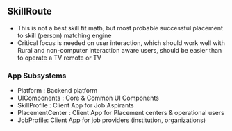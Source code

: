 ## SkillRoute 
- This is not a best skill fit math, but most probable successful placement to skill (person) matching engine
- Critical focus is needed on user interaction, which should work well with Rural and non-computer interaction aware users, should be easier than to operate a TV remote or TV 


### App Subsystems
- Platform : Backend platform
- UIComponents : Core & Common UI Components 
- SkillProfile : Client App for Job Aspirants
- PlacementCenter : Client App for Placement centers & operational users
- JobProfile: Client App for job providers (institution, organizations)
